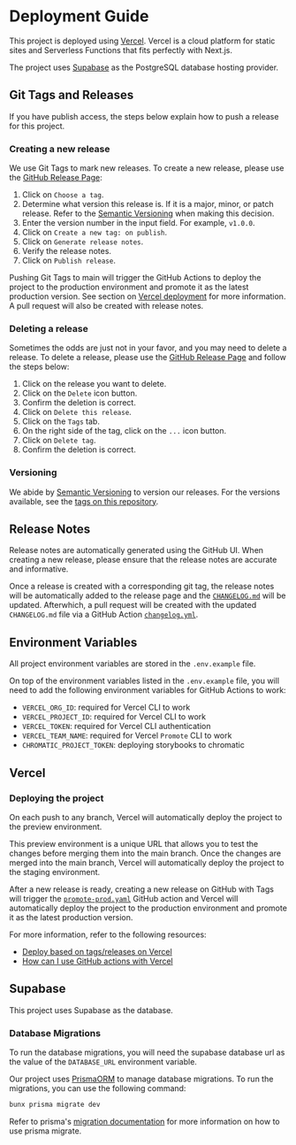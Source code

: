 # Deployment Guide

This project is deployed using [Vercel](https://vercel.com/). Vercel is a cloud
platform for static sites and Serverless Functions that fits perfectly with
Next.js.

The project uses [Supabase](https://supabase.com) as the PostgreSQL database
hosting provider.

## Git Tags and Releases

If you have publish access, the steps below explain how to push a release for
this project.

### Creating a new release

We use Git Tags to mark new releases. To create a new release, please use the
[GitHub Release
Page](https://github.com/AfterClass-io/afterclass.io-v2/releases/new):

1. Click on `Choose a tag`.
2. Determine what version this release is. If it is a major, minor, or patch
   release. Refer to the [Semantic Versioning](https://semver.org/) when making
   this decision.
3. Enter the version number in the input field. For example, `v1.0.0`.
4. Click on `Create a new tag: on publish`.
5. Click on `Generate release notes`.
6. Verify the release notes.
7. Click on `Publish release`.

Pushing Git Tags to main will trigger the GitHub Actions to deploy the project
to the production environment and promote it as the latest production version.
See section on [Vercel deployment](#vercel) for more information. A pull request
will also be created with release notes.

### Deleting a release

Sometimes the odds are just not in your favor, and you may need to delete a
release. To delete a release, please use the [GitHub Release
Page](https://github.com/AfterClass-io/afterclass.io-v2/releases) and follow the
steps below:

1. Click on the release you want to delete.
2. Click on the `Delete` icon button.
3. Confirm the deletion is correct.
4. Click on `Delete this release`.
5. Click on the `Tags` tab.
6. On the right side of the tag, click on the `...` icon button.
7. Click on `Delete tag`.
8. Confirm the deletion is correct.

### Versioning

We abide by [Semantic Versioning](https://semver.org/) to version our releases.
For the versions available, see the [tags on this
repository](https://github.com/AfterClass-io/afterclass.io-v2/tags).

## Release Notes

Release notes are automatically generated using the GitHub UI. When creating a
new release, please ensure that the release notes are accurate and informative.

Once a release is created with a corresponding git tag, the release notes will
be automatically added to the release page and the
[`CHANGELOG.md`](CHANGELOG.md) will be updated. Afterwhich, a pull request will
be created with the updated `CHANGELOG.md` file via a GitHub Action
[`changelog.yml`](.github/workflows/changelog.yml).

## Environment Variables

All project environment variables are stored in the `.env.example` file.

On top of the environment variables listed in the `.env.example` file, you will
need to add the following environment variables for GitHub Actions to work:

- `VERCEL_ORG_ID`: required for Vercel CLI to work
- `VERCEL_PROJECT_ID`: required for Vercel CLI to work
- `VERCEL_TOKEN`: required for Vercel CLI authentication
- `VERCEL_TEAM_NAME`: required for Vercel `Promote` CLI to work
- `CHROMATIC_PROJECT_TOKEN`: deploying storybooks to chromatic

## Vercel

### Deploying the project

On each push to any branch, Vercel will automatically deploy the project to the
preview environment.

This preview environment is a unique URL that allows you to test the changes
before merging them into the main branch. Once the changes are merged into the
main branch, Vercel will automatically deploy the project to the staging
environment.

After a new release is ready, creating a new release on GitHub with Tags will
trigger the [`promote-prod.yaml`](.github/workflows/promote-prod.yml) GitHub
action and Vercel will automatically deploy the project to the production
environment and promote it as the latest production version.

For more information, refer to the following resources:

- [Deploy based on tags/releases on
  Vercel](https://vercel.com/guides/can-you-deploy-based-on-tags-releases-on-vercel)
- [How can I use GitHub actions with
  Vercel](https://vercel.com/guides/how-can-i-use-github-actions-with-vercel)

## Supabase

This project uses Supabase as the database.

### Database Migrations

To run the database migrations, you will need the supabase database url as the
value of the `DATABASE_URL` environment variable.

Our project uses [PrismaORM](https://prisma.io) to manage database migrations.
To run the migrations, you can use the following command:

```sh
bunx prisma migrate dev
```

Refer to prisma's [migration
documentation](https://www.prisma.io/docs/orm/prisma-migrate/getting-started)
for more information on how to use prisma migrate.
